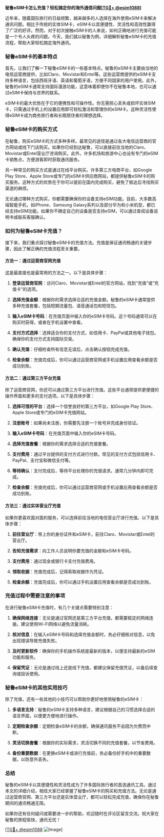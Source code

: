 **秘鲁eSIM卡怎么充值？轻松搞定你的海外通信问题[[TG💪+ @esim1088](https://t.me/s/esim1088)]**

近年来，随着国际旅行的日益频繁，越来越多的人选择在海外使用eSIM卡来解决通讯问题。相比于传统的实体SIM卡，eSIM卡以其便捷性、灵活性和高效性赢得了广泛的好评。然而，对于初次接触eSIM卡的人来说，如何正确地进行充值可能是一个令人头疼的问题。今天，我们就以秘鲁为例，详细解析秘鲁eSIM卡的充值流程，帮助大家轻松搞定海外通讯。

### 秘鲁eSIM卡的基本特点

首先，让我们了解一下秘鲁eSIM卡的一些基本特点。秘鲁的eSIM卡主要由当地的电信运营商提供，比如Claro、Movistar和Entel等。这些运营商提供的eSIM卡支持多种语言，包括西班牙语、英语和葡萄牙语，方便不同国家的用户使用。此外，秘鲁的eSIM卡通常支持国际漫游功能，这意味着即使你不在秘鲁本地，也可以通过eSIM卡保持与世界的联系。

eSIM卡的最大优势在于它的便携性和可操作性。你无需担心丢失或损坏实体SIM卡，只需通过手机上的设置应用即可轻松激活和管理你的eSIM卡。这种灵活性使得eSIM卡成为商务旅行者和长期居住者的理想选择。

### 秘鲁eSIM卡的购买方式

在秘鲁，购买eSIM卡的方式多种多样。最常见的途径是通过各大电信运营商的官方网站或线下门店购买。如果你已经到达秘鲁，可以直接前往当地的Claro、Movistar或Entel营业厅咨询购买。此外，许多机场和旅游中心也设有专门的eSIM卡销售点，方便游客即时获取通讯服务。

另一种常见的购买方式是通过在线平台购买。许多第三方电商平台，如Google Play Store、Apple Store或专门的eSIM卡供应商网站，都提供秘鲁eSIM卡的购买服务。这种方式的优势在于你可以提前在国内完成购买，避免了抵达后寻找购买渠道的麻烦。

无论通过哪种方式购买，你都需要确保你的设备支持eSIM功能。目前，大多数高端智能手机，如iPhone、Samsung Galaxy系列以及部分华为和小米机型，都已经支持eSIM功能。如果你不确定自己的设备是否支持eSIM，可以通过查阅设备说明书或联系客服确认。

### 如何为秘鲁eSIM卡充值？

接下来，我们重点探讨秘鲁eSIM卡的充值方法。充值是保证通讯畅通的关键步骤，因此了解正确的充值流程至关重要。

#### 方法一：通过运营商官网充值

这是最直接也是最常用的方法之一。以下是具体步骤：

1. **登录运营商官网**：访问Claro、Movistar或Entel的官方网站，找到“充值”或“充值卡”的选项。
   
2. **选择充值金额**：根据你的需求选择合适的充值金额。秘鲁的eSIM卡通常提供多种充值套餐，包括短期流量包、语音通话包和短信包。

3. **输入eSIM卡号码**：在充值页面中输入你的eSIM卡号码。这个号码通常可以在购买时获得，或者在手机设置中查看。

4. **支付方式选择**：选择适合你的支付方式，如信用卡、PayPal或其他电子钱包。确保你的支付方式支持国际交易。

5. **确认充值**：仔细检查所有信息无误后，点击确认按钮完成充值。

6. **检查余额**：充值完成后，你可以通过运营商官网或手机设置应用查看余额是否成功到账。

#### 方法二：通过第三方平台充值

除了运营商官网，你还可以通过第三方平台进行充值。这些平台通常提供更便捷的操作界面和更多的支付选项。以下是具体步骤：

1. **选择可信的平台**：选择一个信誉良好的第三方平台，如Google Play Store、Apple Store或专门的eSIM卡充值网站。

2. **注册账号**：如果尚未注册，你需要先注册一个账号并完成身份验证。

3. **输入eSIM卡号码**：在充值页面中输入你的eSIM卡号码。

4. **选择充值套餐**：根据你的需求选择合适的充值套餐。

5. **支付费用**：通过平台提供的支付方式进行付款。常见的支付方式包括信用卡、PayPal、支付宝和微信支付等。

6. **等待确认**：支付完成后，等待平台处理你的充值请求。通常几分钟内即可完成。

7. **检查余额**：充值完成后，你可以通过运营商官网或手机设置应用查看余额是否成功到账。

#### 方法三：通过实体营业厅充值

如果你更喜欢面对面的服务，可以选择前往当地的电信营业厅进行充值。以下是具体步骤：

1. **前往营业厅**：带上你的身份证件和eSIM卡，前往Claro、Movistar或Entel的营业厅。

2. **告知充值需求**：向工作人员说明你要充值的金额和eSIM卡号码。

3. **支付费用**：通过现金或银行卡支付充值费用。

4. **领取收据**：充值完成后，记得索取收据作为凭证。

5. **检查余额**：充值完成后，你可以通过手机设置应用查看余额是否成功到账。

### 充值过程中需要注意的事项

在进行秘鲁eSIM卡充值时，有几个关键点需要特别注意：

1. **确保网络连接**：无论是通过官网还是第三方平台充值，都需要稳定的网络连接。建议使用Wi-Fi网络以避免流量消耗。

2. **核对信息**：在输入eSIM卡号码和选择充值金额时，务必仔细核对信息，以免出现错误导致充值失败。

3. **及时更新软件**：确保你的手机操作系统是最新的版本，以便支持最新的eSIM功能和服务。

4. **保留凭证**：无论是通过线上还是线下充值，都建议保留充值凭证，以备后续查询或投诉使用。

### 秘鲁eSIM卡的其他实用技巧

除了充值，还有一些其他的小技巧可以帮助你更好地使用秘鲁的eSIM卡：

1. **多语言支持**：秘鲁的eSIM卡支持多种语言，建议根据自己的习惯选择合适的语言界面，以便更方便地进行操作。

2. **定期检查余额**：定期检查eSIM卡的余额，确保通讯服务不会因为欠费而中断。

3. **灵活切换套餐**：根据你的实际需求，灵活切换不同的充值套餐，以节省费用。

4. **备份重要数据**：在更换eSIM卡或进行充值前，务必备份好手机中的重要数据，以防意外丢失。

### 总结

秘鲁的eSIM卡以其便捷性和灵活性成为了许多国际旅行者的首选通讯工具。通过本文的详细介绍，相信大家已经掌握了秘鲁eSIM卡的购买和充值方法。无论是通过运营商官网、第三方平台还是实体营业厅，都可以轻松完成充值，确保你在秘鲁期间的通讯畅通无阻。

如果你还有任何疑问或需要进一步的帮助，欢迎随时在评论区留言交流。祝大家在秘鲁的旅程愉快，通讯无忧！

[[TG💪+ @esim1088](https://t.me/s/esim1088) ![Image](https://i.postimg.cc/4NQfJmqS/Snipaste-2025-05-13-00-14-12.png)]